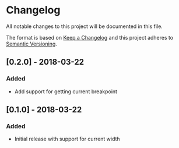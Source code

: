 # Changelog
All notable changes to this project will be documented in this file.

The format is based on [Keep a Changelog](http://keepachangelog.com/en/1.0.0/)
and this project adheres to [Semantic Versioning](http://semver.org/spec/v2.0.0.html).

## [0.2.0] - 2018-03-22
### Added
- Add support for getting current breakpoint

## [0.1.0] - 2018-03-22
### Added
- Initial release with support for current width